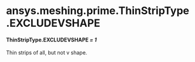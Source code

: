 # ansys.meshing.prime.ThinStripType.EXCLUDEVSHAPE

#### ThinStripType.EXCLUDEVSHAPE *= 1*

Thin strips of all, but not v shape.

<!-- !! processed by numpydoc !! -->
